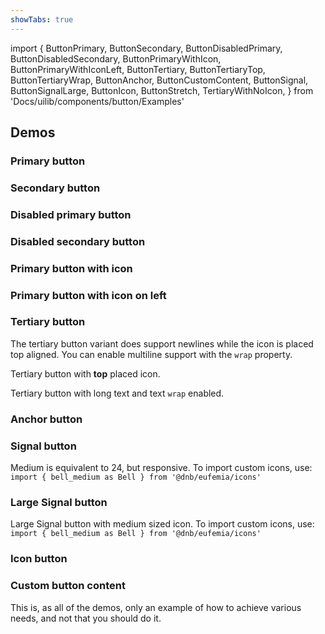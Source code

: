 ```yaml
---
showTabs: true
---
```


import {
ButtonPrimary,
ButtonSecondary,
ButtonDisabledPrimary,
ButtonDisabledSecondary,
ButtonPrimaryWithIcon,
ButtonPrimaryWithIconLeft,
ButtonTertiary,
ButtonTertiaryTop,
ButtonTertiaryWrap,
ButtonAnchor,
ButtonCustomContent,
ButtonSignal,
ButtonSignalLarge,
ButtonIcon,
ButtonStretch,
TertiaryWithNoIcon,
} from 'Docs/uilib/components/button/Examples'

## Demos

### Primary button

<ButtonPrimary />

### Secondary button

<ButtonSecondary />

### Disabled primary button

<ButtonDisabledPrimary />

### Disabled secondary button

<ButtonDisabledSecondary />

### Primary button with icon

<ButtonPrimaryWithIcon />

### Primary button with icon on left

<ButtonPrimaryWithIconLeft />

### Tertiary button

The tertiary button variant does support newlines while the icon is placed top aligned. You can enable multiline support with the `wrap` property.

<ButtonTertiary />

Tertiary button with **top** placed icon.

<ButtonTertiaryTop />

Tertiary button with long text and text `wrap` enabled.

<ButtonTertiaryWrap />

### Anchor button

<ButtonAnchor />

### Signal button

Medium is equivalent to 24, but responsive. To import custom icons, use: `import { bell_medium as Bell } from '@dnb/eufemia/icons'`

<ButtonSignal />

### Large Signal button

Large Signal button with medium sized icon. To import custom icons, use: `import { bell_medium as Bell } from '@dnb/eufemia/icons'`

<ButtonSignalLarge />

### Icon button

<ButtonIcon />

### Custom button content

This is, as all of the demos, only an example of how to achieve various needs, and not that you should do it.

<ButtonCustomContent />

<ButtonStretch />
<TertiaryWithNoIcon />
